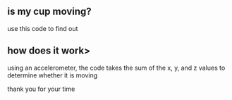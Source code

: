 ## is my cup moving?
use this code to find out

## how does it work>
using an accelerometer, the code takes the sum of the x, y, and z values to determine whether it is moving

thank you for your time
